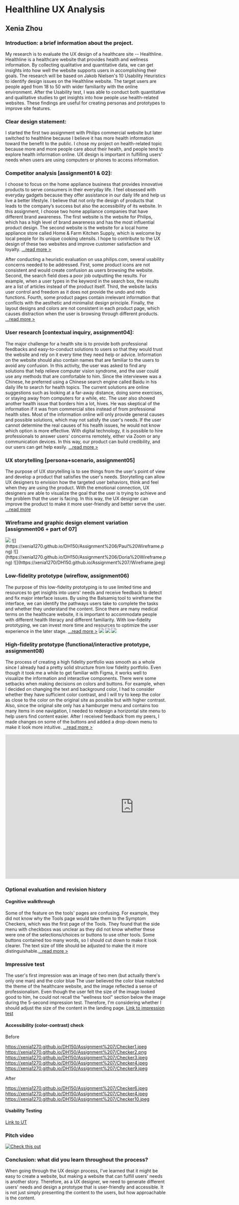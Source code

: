 # Healthline UX Analysis
## Xenia Zhou

### Introduction: a brief information about the project. 

My research is to evaluate the UX design of a healthcare site -- Healthline. Healthline is a healthcare website that provides health and wellness information. By collecting qualitative and quantitative data, we can get insights into how well the website supports users in accomplishing their goals. The research will be based on Jakob Nielsen's 10 Usability Heuristics to identify design issues on the Healthline website. The target users are people aged from 18 to 50 with wider familiarity with the online environment. After the Usability test, I was able to conduct both quantitative and qualitative studies to get insights into how people use health-related websites. These findings are useful for creating personas and prototypes to improve site features.

### Clear design statement: 
I started the first two assignment with Philips commercial website but later switched to healthline because I believe it has more health information toward the benefit to the public. I chose my project on health-related topic because more and more people care about their health, and people tend to explore health information online. UX design is important in fulfilling users' needs when users are using computers or phones to access information. 

### Competitor analysis [assignment01 & 02]:
I choose to focus on the home appliance business that provides innovative products to serve consumers in their everyday life. I feel obsessed with everyday gadgets because they offer assistance in our daily life and help us live a better lifestyle. I believe that not only the design of products that leads to the company’s success but also the accessibility of its website. In this assignment, I choose two home appliance companies that have different brand awareness. The first website is the website for Philips, which has a high level of brand awareness and has the most influential product design. The second website is the website for a local home appliance store called Home & Farm Kitchen Supply, which is welcome by local people for its unique cooking utensils. I hope to contribute to the UX design of these two websites and improve customer satisfaction and loyalty. [...read more >](https://github.com/xenia1270/DH150/blob/master/README.md)

After conducting a heuristic evaluation on usa.philips.com, several usability concerns needed to be addressed. First, some product icons are not consistent and would create confusion as users browsing the website. Second, the search field does a poor job outputting the results. For example, when a user types in the keyword in the search box, the results are a list of articles instead of the product itself. Third, the website lacks user control and freedom as it does not provide the undo and redo functions. Fourth, some product pages contain irrelevant information that conflicts with the aesthetic and minimalist design principle. Finally, the layout designs and colors are not consistent in each product page, which causes distraction when the user is browsing through different products. [...read more >](https://github.com/xenia1270/DH150/tree/master/Assignment%202)

### User research [contextual inquiry, assignment04]:
The major challenge for a health site is to provide both professional feedbacks and easy-to-conduct solutions to users so that they would trust the website and rely on it every time they need help or advice. Information on the website should also contain names that are familiar to the users to avoid any confusion. In this activity, the user was asked to find any solutions that help relieve computer vision syndrome, and the user could use any methods that are comfortable to him. Since the interviewee was a Chinese, he preferred using a Chinese search engine called Baidu in his daily life to search for health topics. The current solutions are online suggestions such as looking at a far-away distance, doing some exercises, or staying away from computers for a while, etc. The user also showed another health issue that borders him a lot, hives. He was skeptical of the information if it was from commercial sites instead of from professional health sites. Most of the information online will only provide general causes and possible solutions, which may not satisfy the user's needs. If the user cannot determine the real causes of his health issues, he would not know which option is more effective. With digital technology, it is possible to hire professionals to answer users' concerns remotely, either via Zoom or any communication devices. In this way, our product can build credibility, and our users can get help easily. [...read more >](https://github.com/xenia1270/DH150/tree/master/Assignment%204)

### UX storytelling [persona+scenario, assignment05]
The purpose of UX storytelling is to see things from the user's point of view and develop a product that satisfies the user's needs. Storytelling can allow UX designers to envision how the targeted user behaviors, think and feel when they are using the product. With the emotional connection, UX designers are able to visualize the goal that the user is trying to achieve and the problem that the user is facing. In this way, the UX designer can improve the product to make it more user-friendly and better serve the user. [...read more](https://github.com/xenia1270/DH150/tree/master/Assignment%205)

### Wireframe and graphic design element variation [assignment06 + part of 07]

<img src="https://xenia1270.github.io/DH150/Assignment%206/Cindy%20Wireframe.png">
![](https://xenia1270.github.io/DH150/Assignment%206/Paul%20Wireframe.png)
![](https://xenia1270.github.io/DH150/Assignment%206/Doria%20Wireframe.png)
![](https://xenia1270/DH150.github.io/Assignment%207/Wireframe.jpeg)

### Low-fidelity prototype (wireflow, assignment06)
The purpose of this low-fidelity prototyping is to use limited time and resources to get insights into users' needs and receive feedback to detect and fix major interface issues. By using the Balsamiq tool to wireframe the interface, we can identify the pathways users take to complete the tasks and whether they understand the content. Since there are many medical terms on the healthcare website, it is important to accommodate people with different health literacy and different familiarity. With low-fidelity prototyping, we can invest more time and resources to optimize the user experience in the later stage. [...read more >](https://github.com/xenia1270/DH150/tree/master/Assignment%206)
![](https://github.com/xenia1270/DH150/blob/master/Assignment%206/Cindy-Handsketch.JPG)
![](https://github.com/xenia1270/DH150/blob/master/Assignment%206/Paul-Handsketch.JPG)
![](https://github.com/xenia1270/DH150/blob/master/Assignment%206/Doria-Handsketch.JPG)

### High-fidelity prototype (functional/interactive prototype, assignment08)
The process of creating a high fidelity portfolio was smooth as a whole since I already had a pretty solid structure from low fidelity portfolio. Even though it took me a while to get familiar with Figma, it works well to visualize the information and interactive components. There were some setbacks when making decisions on colors and buttons. For example, when I decided on changing the text and background color, I had to consider whether they have sufficient color contrast, and I will try to keep the color as close to the color on the original site as possible but with higher contrast. Also, since the original site only has a hamburger menu and contains too many items in one navigation, I needed to redesign a horizontal site menu to help users find content easier. After I received feedback from my peers, I made changes on some of the buttons and added a drop-down menu to make it look more intuitive. [...read more >](https://github.com/xenia1270/DH150/tree/master/Assignment%207)

<iframe style="border: 1px solid rgba(0, 0, 0, 0.1);" width="800" height="450" src="https://www.figma.com/embed?embed_host=share&url=https%3A%2F%2Fwww.figma.com%2Fproto%2FumZ7583ao6VNpD4n4IUHMp%2FAssignment-07%3Fnode-id%3D1%253A695%26viewport%3D673%252C866%252C0.06695947051048279%26scaling%3Dmin-zoom&chrome=DOCUMENTATION" allowfullscreen></iframe>

### Optional evaluation and revision history 

#### Cognitive walkthrough
Some of the feature on the tools' pages are confusing. For example, they did not know why the Tools page would take them to the Symptom Checkers, which was the first page of the Tools. They found that the side menu with checkboxs was unclear as they did not know whether these were one of the selections/choices or buttons to use other tools. Some buttons contained too many words, so I should cut down to make it look clearer. The text size of title should be adjusted to make the it more distinguishable.[...read more >](https://ccle.ucla.edu/pluginfile.php/3492023/assignfeedback_file/feedback_files/2869001/DH150-Remote-Review-Xenia.pdf?forcedownload=1)

### Impressive test
The user's first impression was an image of two men (but actually there's only one man) and the color blue
The user believed the color blue matched the theme of the healthcare website, and the image reflected a sense of professionalism. Even though the user felt the size of the image looked good to him, he could not recall the "wellness tool" section below the image during the 5-second impression test. Therefore, I'm considering whether I should adjust the size of the content in the landing page. <a href="https://www.youtube.com/watch?v=Hx2xwZsz4VM">Link to impression test</a> 

#### Accessibility (color-contrast) check
Before

https://xenia1270.github.io/DH150/Assignment%207/Checker1.jpeg
https://xenia1270.github.io/DH150/Assignment%207/Checker2.png
https://xenia1270.github.io/DH150/Assignment%207/Checker3.jpeg
https://xenia1270.github.io/DH150/Assignment%207/Checker4.jpeg
https://xenia1270.github.io/DH150/Assignment%207/Checker9.jpeg

After

https://xenia1270.github.io/DH150/Assignment%207/Checker6.jpeg
https://xenia1270.github.io/DH150/Assignment%207/Checker4.jpeg
https://xenia1270.github.io/DH150/Assignment%207/Checker10.jpeg

#### Usability Testing
<a href="https://www.youtube.com/watch?v=XBQid_JGuh8">Link to UT</a>

### Pitch video 
[![Check this out](http://img.youtube.com/vi/GLmkHOfxhLs/0.jpg)](https://youtu.be/GLmkHOfxhLs)

### Conclusion: what did you learn throughout the process?
When going through the UX design process, I've learned that it might be easy to create a website, but making a website that can fulfill users' needs is another story. Therefore, as a UX designer, we need to generate different users' needs and design a prototype that is user-friendly and accessible. It is not just simply presenting the content to the users, but how approachable is the content. 
